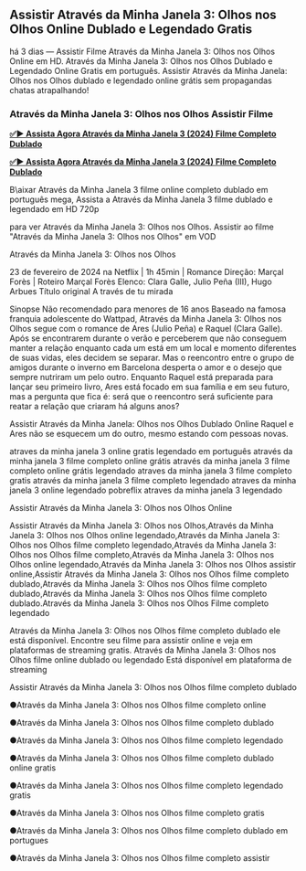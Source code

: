 ## Assistir Através da Minha Janela 3: Olhos nos Olhos Online Dublado e Legendado Gratis

há 3 dias — Assistir Filme Através da Minha Janela 3: Olhos nos Olhos Online em HD. Através da Minha Janela 3: Olhos nos Olhos Dublado e Legendado Online Gratis em português. Assistir Através da Minha Janela: Olhos nos Olhos dublado e legendado online grátis sem propagandas chatas atrapalhando!

### Através da Minha Janela 3: Olhos nos Olhos Assistir Filme

<b><a href="https://watch.cinecip.online/pt/movie/1139566/through-my-window-3-looking-at-you">✅► Assista Agora Através da Minha Janela 3 (2024) Filme Completo Dublado</a></b>

<b><a href="https://watch.cinecip.online/pt/movie/1139566/through-my-window-3-looking-at-you">✅► Assista Agora Através da Minha Janela 3 (2024) Filme Completo Dublado</a></b>

B\aixar Através da Minha Janela 3 filme online completo dublado em português mega, Assista a Através da Minha Janela 3 filme dublado e legendado em HD 720p

para ver Através da Minha Janela 3: Olhos nos Olhos. Assistir ao filme "Através da Minha Janela 3: Olhos nos Olhos" em VOD

Através da Minha Janela 3: Olhos nos Olhos

23 de fevereiro de 2024 na Netflix | 1h 45min | Romance
Direção: Marçal Forès | Roteiro Marçal Forès
Elenco: Clara Galle, Julio Peña (III), Hugo Arbues
Título original A través de tu mirada

Sinopse
Não recomendado para menores de 16 anos
Baseado na famosa franquia adolescente do Wattpad, Através da Minha Janela 3: Olhos nos Olhos segue com o romance de Ares (Julio Peña) e Raquel (Clara Galle). Após se encontrarem durante o verão e perceberem que não conseguem manter a relação enquanto cada um está em um local e momento diferentes de suas vidas, eles decidem se separar. Mas o reencontro entre o grupo de amigos durante o inverno em Barcelona desperta o amor e o desejo que sempre nutriram um pelo outro. Enquanto Raquel está preparada para lançar seu primeiro livro, Ares está focado em sua família e em seu futuro, mas a pergunta que fica é: será que o reencontro será suficiente para reatar a relação que criaram há alguns anos?

Assistir Através da Minha Janela: Olhos nos Olhos Dublado Online Raquel e Ares não se esquecem um do outro, mesmo estando com pessoas novas.


atraves da minha janela 3 online gratis legendado em português
através da minha janela 3 filme completo online grátis
através da minha janela 3 filme completo online grátis legendado
atraves da minha janela 3 filme completo gratis
através da minha janela 3 filme completo legendado
atraves da minha janela 3 online legendado
pobreflix
atraves da minha janela 3 legendado


Assistir Através da Minha Janela 3: Olhos nos Olhos Online

Assistir Através da Minha Janela 3: Olhos nos Olhos,Através da Minha Janela 3: Olhos nos Olhos online legendado,Através da Minha Janela 3: Olhos nos Olhos filme completo legendado,Através da Minha Janela 3: Olhos nos Olhos filme completo,Através da Minha Janela 3: Olhos nos Olhos online legendado,Através da Minha Janela 3: Olhos nos Olhos assistir online,Assistir Através da Minha Janela 3: Olhos nos Olhos filme completo dublado,Através da Minha Janela 3: Olhos nos Olhos filme completo dublado,Através da Minha Janela 3: Olhos nos Olhos filme completo dublado.Através da Minha Janela 3: Olhos nos Olhos Filme completo legendado

Através da Minha Janela 3: Olhos nos Olhos filme completo dublado ele está disponível. Encontre seu filme para assistir online e veja em plataformas de streaming gratis. Através da Minha Janela 3: Olhos nos Olhos filme online dublado ou legendado Está disponível em plataforma de streaming

Assistir Através da Minha Janela 3: Olhos nos Olhos filme completo dublado

●Através da Minha Janela 3: Olhos nos Olhos filme completo online

●Através da Minha Janela 3: Olhos nos Olhos filme completo dublado

●Através da Minha Janela 3: Olhos nos Olhos filme completo legendado

●Através da Minha Janela 3: Olhos nos Olhos filme completo dublado online gratis

●Através da Minha Janela 3: Olhos nos Olhos filme completo legendado gratis

●Através da Minha Janela 3: Olhos nos Olhos filme completo gratis

●Através da Minha Janela 3: Olhos nos Olhos filme completo dublado em portugues

●Através da Minha Janela 3: Olhos nos Olhos filme completo assistir



